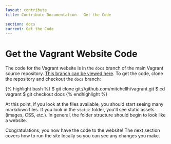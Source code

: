 ```yaml
---
layout: contribute
title: Contribute Documentation - Get the Code

section: docs
current: Get the Code
---
```

# Get the Vagrant Website Code

The code for the Vagrant website is in the `docs` branch of the
main Vagrant source repository. [This branch can be viewed here](https://github.com/mitchellh/vagrant/tree/docs). To get the code, clone the repository and checkout
the `docs` branch:

{% highlight bash %}
$ git clone git://github.com/mitchellh/vagrant.git
$ cd vagrant
$ git checkout docs
{% endhighlight %}

At this point, if you look at the files available, you should start
seeing many markdown files. If you look in the `static` folder, you'll
see static assets (images, CSS, etc.). In general, the folder structure
should begin to look like a website.

Congratulations, you now have the code to the website! The next section
covers how to run the site locally so you can see any changes you make.
